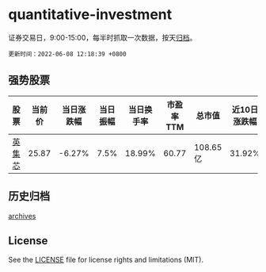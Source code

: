 # quantitative-investment

证券交易日，9:00-15:00，每半时抓取一次数据，按天[归档](archives)。

`更新时间：2022-06-08 12:18:39 +0800`

## 强势股票

|股票|当前价|当日涨跌幅|当日振幅|当日换手率|市盈率TTM|总市值|近10日涨跌幅|
|----|----|----|----|----|----|----|----|
|[英集芯](https://xueqiu.com/S/SH688209)|25.87|-6.27%|7.5%|18.99%|60.77|108.65亿|31.92%|

## 历史归档

[archives](archives)

## License

See the [LICENSE](LICENSE) file for license rights and limitations (MIT).